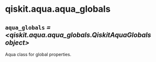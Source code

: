 <span id="qiskit-aqua-aqua-globals" />

# qiskit.aqua.aqua\_globals

## `aqua_globals` *= \<qiskit.aqua.aqua\_globals.QiskitAquaGlobals object>*

Aqua class for global properties.

